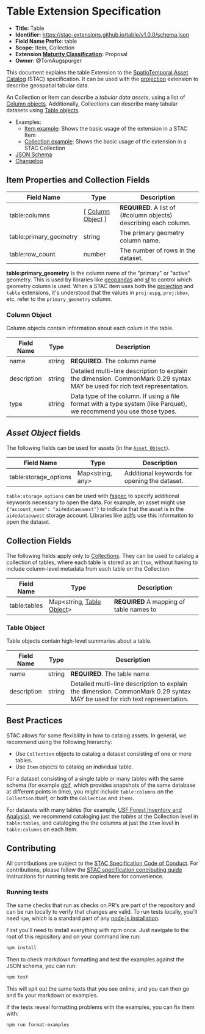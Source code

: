# Table Extension Specification

- **Title:** Table
- **Identifier:** <https://stac-extensions.github.io/table/v1.0.0/schema.json>
- **Field Name Prefix:** table
- **Scope:** Item, Collection
- **Extension [Maturity Classification](https://github.com/radiantearth/stac-spec/tree/master/extensions/README.md#extension-maturity):** Proposal
- **Owner**: @TomAugspurger

This document explains the table Extension to the [SpatioTemporal Asset Catalog](https://github.com/radiantearth/stac-spec) (STAC) specification.
It can be used with the [projection] extension to describe geospatial tabular data.

An Collection or Item can describe a *tabular data assets*, using a list of [Column objects](#column-object).
Additionally, Collections can describe many tabular datasets using [Table objects](#table-object).

- Examples:
  - [Item example](examples/item.json): Shows the basic usage of the extension in a STAC Item
  - [Collection example](examples/collection.json): Shows the basic usage of the extension in a STAC Collection
- [JSON Schema](json-schema/schema.json)
- [Changelog](./CHANGELOG.md)

## Item Properties and Collection Fields

|       Field Name       |                Type                 |                            Description                            |
| ---------------------- | ----------------------------------- | ----------------------------------------------------------------- |
| table:columns          | [ [Column Object](#column-object) ] | **REQUIRED**. A list of (#column objects) describing each column. |
| table:primary_geometry | string                              | The primary geometry column name.                                 |
| table:row_count        | number                              | The number of rows in the dataset.                                |

**table:primary_geometry** Is the column name of the "primary" or "active" geometry. This is used by libraries like [geopandas] and [sf]
to control which geometry column is used. When a STAC item uses both the [projection] and `table` extensions, it's understood that the
values in `proj:espg`, `proj:bbox`, etc. refer to the `primary_geometry` column.

### Column Object

Column objects contain information about each colum in the table.

| Field Name  |  Type  |                                                        Description                                                         |
| ----------- | ------ | -------------------------------------------------------------------------------------------------------------------------- |
| name        | string | **REQUIRED**. The column name                                                                                              |
| description | string | Detailed multi-line description to explain the dimension. CommonMark 0.29 syntax MAY be used for rich text representation. |
| type        | string | Data type of the column. If using a file format with a type system (like Parquet), we recommend you use those types.       |

## *Asset Object* fields

The following fields can be used for assets (in the [`Asset Object`](https://github.com/radiantearth/stac-spec/blob/master/item-spec/item-spec.md#asset-object)).

|      Field Name       |       Type       |                 Description                  |
| --------------------- | ---------------- | -------------------------------------------- |
| table:storage_options | Map<string, any> | Additional keywords for opening the dataset. |

``table:storage_options`` can be used with [fsspec](https://filesystem-spec.readthedocs.io/en/latest/) to specify additional keywords
necessary to open the data. For example, an asset might use ``{"account_name": "ai4edataeuwest"}`` to indicate that the asset is
in the ``ai4edataeuwest`` storage account. Libraries like [adlfs](https://github.com/dask/adlfs) use this information to open the dataset.

## Collection Fields

The following fields apply only to
[Collections](https://github.com/radiantearth/stac-spec/blob/master/collection-spec/collection-spec.md).
They can be used to catalog a collection of tables, where each table is stored as an `Item`, without
having to include column-level metadata from each table on the Collection.

|  Field Name  |                    Type                    |               Description                |
| ------------ | ------------------------------------------ | ---------------------------------------- |
| table:tables | Map<string, [Table Object](#table-object)> | **REQUIRED** A mapping of table names to |

### Table Object

Table objects contain high-level summaries about a table.

| Field Name  |  Type  |                                                        Description                                                         |
| ----------- | ------ | -------------------------------------------------------------------------------------------------------------------------- |
| name        | string | **REQUIRED**. The table name                                                                                               |
| description | string | Detailed multi-line description to explain the dimension. CommonMark 0.29 syntax MAY be used for rich text representation. |

## Best Practices

STAC allows for some flexibility in how to catalog assets. In general, we recommend using the following hierarchy:

- Use `Collection` objects to catalog a dataset consisting of one or more tables.
- Use `Item` objects to catalog an individual table.

For a dataset consisting of a single table or many tables with the same schema (for example
[gbif](https://github.com/microsoft/AIforEarthDataSets/blob/main/data/gbif.md), which provides snapshots of the same database at
different points in time), you might include `table:columns` on the `Collection` itself, or both the `Collection` and `items`.

For datasets with many tables (for example, [USF Forest Inventory and Analysis](https://github.com/microsoft/AIforEarthDataSets/blob/main/data/forest-inventory-and-analysis.md)),
we recommend cataloging just the *tables* at the Collection level in `table:tables`, and cataloging the the columns at just the `Item` level in `table:columns`
on each Item.

## Contributing

All contributions are subject to the
[STAC Specification Code of Conduct](https://github.com/radiantearth/stac-spec/blob/master/CODE_OF_CONDUCT.md).
For contributions, please follow the
[STAC specification contributing guide](https://github.com/radiantearth/stac-spec/blob/master/CONTRIBUTING.md) Instructions
for running tests are copied here for convenience.

### Running tests

The same checks that run as checks on PR's are part of the repository and can be run locally to verify that changes are valid. 
To run tests locally, you'll need `npm`, which is a standard part of any [node.js installation](https://nodejs.org/en/download/).

First you'll need to install everything with npm once. Just navigate to the root of this repository and on 
your command line run:
```bash
npm install
```

Then to check markdown formatting and test the examples against the JSON schema, you can run:
```bash
npm test
```

This will spit out the same texts that you see online, and you can then go and fix your markdown or examples.

If the tests reveal formatting problems with the examples, you can fix them with:
```bash
npm run format-examples
```

[geopandas]: https://geopandas.org/
[sf]: https://r-spatial.github.io/sf/index.html
[projection]: https://github.com/stac-extensions/projection
